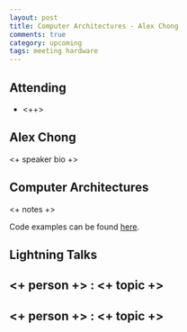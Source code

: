 ```yaml
---
layout: post
title: Computer Architectures - Alex Chong
comments: true
category: upcoming
tags: meeting hardware
---
```



## Attending

- <++>


## Alex Chong

<+ speaker bio +> 

## Computer Architectures

<+ notes +>

Code examples can be found [here][code].

## Lightning Talks 

## <+ person +> : <+ topic +>

## <+ person +> : <+ topic +>


[code]: https://github.com/thehackerwithin/berkeley/tree/master/topic "Code Examples" 

